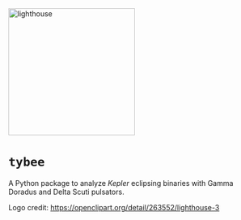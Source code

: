 <img src="https://github.com/jlurie/tybee/blob/master/lighthouse.png" alt="lighthouse" height="250"/>

# `tybee`
A Python package to analyze *Kepler* eclipsing binaries with Gamma Doradus and Delta Scuti pulsators.

Logo credit: https://openclipart.org/detail/263552/lighthouse-3
